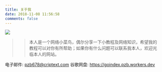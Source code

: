 ```yaml
---
title: 关于我
date: 2018-11-08 11:56:58
comments: false
---
```


![](https://cdn.jsdelivr.net/gh/pzb568/blog_filescdn@1.0/IMG_20201018_161925.jpg)
>>本人是一个网络小菜鸟，偶尔分享一下小教程及网络知识，希望我的教程可以对你有所帮助；如果你有什么问题可以联系我本人，欢迎光临本人的网站。

电子邮件: <pzb678@criptext.com>
谷歌网盘: <https://goindex.pzb.workers.dev>





             


